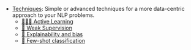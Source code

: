 - [Techniques](./techniques/techniques): Simple or advanced techniques for a more data-centric approach to your NLP problems.
    - [👨🏽‍🏫 Active Learning](./techniques/active_learning)
    - [👮 Weak Supervision](./techniques/weak_supervision)
    - [🔎 Explainability and bias](./techniques/explainability)
    - [🔫 Few-shot classification](./techniques/few_shot)